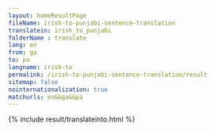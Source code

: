 ```yaml
---
layout: homeResultPage
fileName: irish-to-punjabi-sentence-translation
translatein: irish_to_punjabi
folderName : translate
lang: en
from: ga
to: pa
langname: irish-to
permalink: /irish-to-punjabi-sentence-translation/result
sitemap: false
nointernationalization: true
matchurls: en&&ga&&pa
---
```

{% include result/translateinto.html %}

<script src="/js/result/translation.js" data-foldername="{{page.folderName}}" data-lang="{{page.lang}}"></script>

